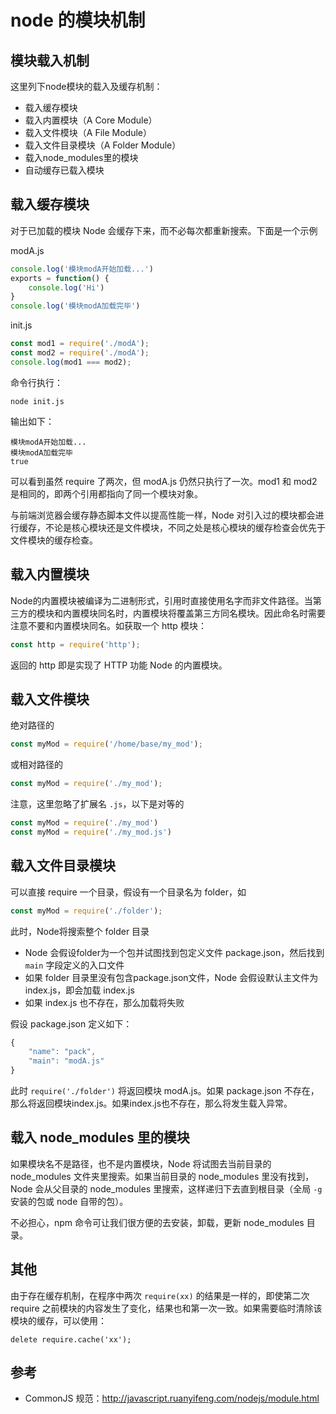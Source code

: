 # node 的模块机制

## 模块载入机制

这里列下node模块的载入及缓存机制：

+   载入缓存模块
+   载入内置模块（A Core Module）
+   载入文件模块（A File Module）
+   载入文件目录模块（A Folder Module）
+   载入node_modules里的模块
+   自动缓存已载入模块

## 载入缓存模块

对于已加载的模块 Node 会缓存下来，而不必每次都重新搜索。下面是一个示例

modA.js

```js
console.log('模块modA开始加载...')
exports = function() {
    console.log('Hi')
}
console.log('模块modA加载完毕')
```

init.js

```js
const mod1 = require('./modA');
const mod2 = require('./modA');
console.log(mod1 === mod2);
```

命令行执行：

```
node init.js 
```

输出如下：

```
模块modA开始加载...
模块modA加载完毕
true
```

可以看到虽然 require 了两次，但 modA.js 仍然只执行了一次。mod1 和 mod2 是相同的，即两个引用都指向了同一个模块对象。

与前端浏览器会缓存静态脚本文件以提高性能一样，Node 对引入过的模块都会进行缓存，不论是核心模块还是文件模块，不同之处是核心模块的缓存检查会优先于文件模块的缓存检查。

## 载入内置模块

Node的内置模块被编译为二进制形式，引用时直接使用名字而非文件路径。当第三方的模块和内置模块同名时，内置模块将覆盖第三方同名模块。因此命名时需要注意不要和内置模块同名。如获取一个 http 模块：

```js
const http = require('http');
```

返回的 http 即是实现了 HTTP 功能 Node 的内置模块。

## 载入文件模块

绝对路径的

```js
const myMod = require('/home/base/my_mod');
```

或相对路径的

```js
const myMod = require('./my_mod');
```

注意，这里忽略了扩展名 `.js`，以下是对等的

```js
const myMod = require('./my_mod')
const myMod = require('./my_mod.js')
```

## 载入文件目录模块

可以直接 require 一个目录，假设有一个目录名为 folder，如

```js
const myMod = require('./folder');
```

此时，Node将搜索整个 folder 目录

+   Node 会假设folder为一个包并试图找到包定义文件 package.json，然后找到 `main` 字段定义的入口文件
+   如果 folder 目录里没有包含package.json文件，Node 会假设默认主文件为index.js，即会加载 index.js
+   如果 index.js 也不存在，那么加载将失败

假设 package.json 定义如下：

```js
{
    "name": "pack",
    "main": "modA.js"
}
```

此时 `require('./folder')` 将返回模块 modA.js。如果 package.json 不存在，那么将返回模块index.js。如果index.js也不存在，那么将发生载入异常。

## 载入 node_modules 里的模块

如果模块名不是路径，也不是内置模块，Node 将试图去当前目录的 node_modules 文件夹里搜索。如果当前目录的 node_modules 里没有找到，Node 会从父目录的 node_modules 里搜索，这样递归下去直到根目录（全局 `-g` 安装的包或 node 自带的包）。

不必担心，npm 命令可让我们很方便的去安装，卸载，更新 node_modules 目录。


## 其他

由于存在缓存机制，在程序中两次 `require(xx)` 的结果是一样的，即使第二次 require 之前模块的内容发生了变化，结果也和第一次一致。如果需要临时清除该模块的缓存，可以使用：

```
delete require.cache('xx');
```

## 参考

+   CommonJS 规范：http://javascript.ruanyifeng.com/nodejs/module.html
